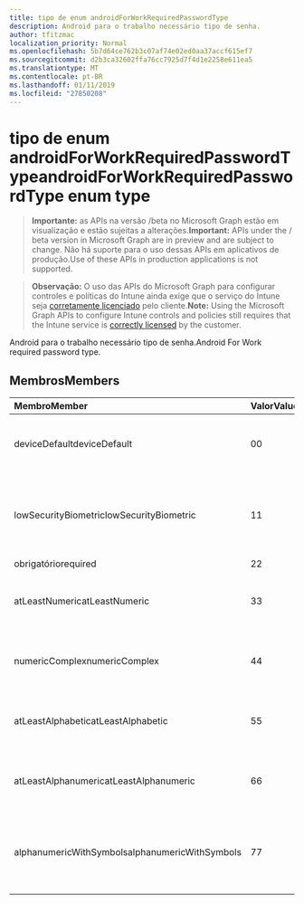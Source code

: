 ```yaml
---
title: tipo de enum androidForWorkRequiredPasswordType
description: Android para o trabalho necessário tipo de senha.
author: tfitzmac
localization_priority: Normal
ms.openlocfilehash: 5b7d64ce762b3c07af74e02ed0aa37accf615ef7
ms.sourcegitcommit: d2b3ca32602ffa76cc7925d7f4d1e2258e611ea5
ms.translationtype: MT
ms.contentlocale: pt-BR
ms.lasthandoff: 01/11/2019
ms.locfileid: "27850208"
---
```

# <a name="androidforworkrequiredpasswordtype-enum-type"></a><span data-ttu-id="79b26-103">tipo de enum androidForWorkRequiredPasswordType</span><span class="sxs-lookup"><span data-stu-id="79b26-103">androidForWorkRequiredPasswordType enum type</span></span>

> <span data-ttu-id="79b26-104">**Importante:** as APIs na versão /beta no Microsoft Graph estão em visualização e estão sujeitas a alterações.</span><span class="sxs-lookup"><span data-stu-id="79b26-104">**Important:** APIs under the / beta version in Microsoft Graph are in preview and are subject to change.</span></span> <span data-ttu-id="79b26-105">Não há suporte para o uso dessas APIs em aplicativos de produção.</span><span class="sxs-lookup"><span data-stu-id="79b26-105">Use of these APIs in production applications is not supported.</span></span>

> <span data-ttu-id="79b26-106">**Observação:** O uso das APIs do Microsoft Graph para configurar controles e políticas do Intune ainda exige que o serviço do Intune seja [corretamente licenciado](https://go.microsoft.com/fwlink/?linkid=839381) pelo cliente.</span><span class="sxs-lookup"><span data-stu-id="79b26-106">**Note:** Using the Microsoft Graph APIs to configure Intune controls and policies still requires that the Intune service is [correctly licensed](https://go.microsoft.com/fwlink/?linkid=839381) by the customer.</span></span>

<span data-ttu-id="79b26-107">Android para o trabalho necessário tipo de senha.</span><span class="sxs-lookup"><span data-stu-id="79b26-107">Android For Work required password type.</span></span>
## <a name="members"></a><span data-ttu-id="79b26-108">Membros</span><span class="sxs-lookup"><span data-stu-id="79b26-108">Members</span></span>
|<span data-ttu-id="79b26-109">Membro</span><span class="sxs-lookup"><span data-stu-id="79b26-109">Member</span></span>|<span data-ttu-id="79b26-110">Valor</span><span class="sxs-lookup"><span data-stu-id="79b26-110">Value</span></span>|<span data-ttu-id="79b26-111">Descrição</span><span class="sxs-lookup"><span data-stu-id="79b26-111">Description</span></span>|
|:---|:---|:---|
|<span data-ttu-id="79b26-112">deviceDefault</span><span class="sxs-lookup"><span data-stu-id="79b26-112">deviceDefault</span></span>|<span data-ttu-id="79b26-113">0</span><span class="sxs-lookup"><span data-stu-id="79b26-113">0</span></span>|<span data-ttu-id="79b26-114">Valor de padrão de dispositivo, sem intenção.</span><span class="sxs-lookup"><span data-stu-id="79b26-114">Device default value, no intent.</span></span>|
|<span data-ttu-id="79b26-115">lowSecurityBiometric</span><span class="sxs-lookup"><span data-stu-id="79b26-115">lowSecurityBiometric</span></span>|<span data-ttu-id="79b26-116">1</span><span class="sxs-lookup"><span data-stu-id="79b26-116">1</span></span>|<span data-ttu-id="79b26-117">Biométrica baixa segurança com base em senha necessária.</span><span class="sxs-lookup"><span data-stu-id="79b26-117">Low security biometrics based password required.</span></span>|
|<span data-ttu-id="79b26-118">obrigatório</span><span class="sxs-lookup"><span data-stu-id="79b26-118">required</span></span>|<span data-ttu-id="79b26-119">2</span><span class="sxs-lookup"><span data-stu-id="79b26-119">2</span></span>|<span data-ttu-id="79b26-120">Obrigatório.</span><span class="sxs-lookup"><span data-stu-id="79b26-120">Required.</span></span>|
|<span data-ttu-id="79b26-121">atLeastNumeric</span><span class="sxs-lookup"><span data-stu-id="79b26-121">atLeastNumeric</span></span>|<span data-ttu-id="79b26-122">3</span><span class="sxs-lookup"><span data-stu-id="79b26-122">3</span></span>|<span data-ttu-id="79b26-123">Senha de pelo menos numérica necessária.</span><span class="sxs-lookup"><span data-stu-id="79b26-123">At least numeric password required.</span></span>|
|<span data-ttu-id="79b26-124">numericComplex</span><span class="sxs-lookup"><span data-stu-id="79b26-124">numericComplex</span></span>|<span data-ttu-id="79b26-125">4</span><span class="sxs-lookup"><span data-stu-id="79b26-125">4</span></span>|<span data-ttu-id="79b26-126">Senha complexa numérica necessária.</span><span class="sxs-lookup"><span data-stu-id="79b26-126">Numeric complex password required.</span></span>|
|<span data-ttu-id="79b26-127">atLeastAlphabetic</span><span class="sxs-lookup"><span data-stu-id="79b26-127">atLeastAlphabetic</span></span>|<span data-ttu-id="79b26-128">5</span><span class="sxs-lookup"><span data-stu-id="79b26-128">5</span></span>|<span data-ttu-id="79b26-129">Senha de pelo menos alfabética necessária.</span><span class="sxs-lookup"><span data-stu-id="79b26-129">At least alphabetic password required.</span></span>|
|<span data-ttu-id="79b26-130">atLeastAlphanumeric</span><span class="sxs-lookup"><span data-stu-id="79b26-130">atLeastAlphanumeric</span></span>|<span data-ttu-id="79b26-131">6</span><span class="sxs-lookup"><span data-stu-id="79b26-131">6</span></span>|<span data-ttu-id="79b26-132">Senha de pelo menos alfanumérica necessária.</span><span class="sxs-lookup"><span data-stu-id="79b26-132">At least alphanumeric password required.</span></span>|
|<span data-ttu-id="79b26-133">alphanumericWithSymbols</span><span class="sxs-lookup"><span data-stu-id="79b26-133">alphanumericWithSymbols</span></span>|<span data-ttu-id="79b26-134">7</span><span class="sxs-lookup"><span data-stu-id="79b26-134">7</span></span>|<span data-ttu-id="79b26-135">Pelo menos alfanumérico com senha de símbolos necessária.</span><span class="sxs-lookup"><span data-stu-id="79b26-135">At least alphanumeric with symbols password required.</span></span>|





